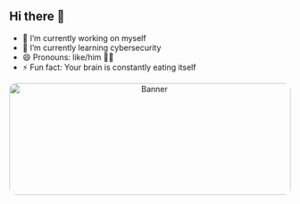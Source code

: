 ## Hi there 👋

- 🔭 I’m currently working on myself
- 🌱 I’m currently learning cybersecurity
- 😄 Pronouns: like/him 🥀💔
- ⚡ Fun fact: Your brain is constantly eating itself

<div align="center">
  <img src="https://tenor.com/view/chainsaw-man-gif-10567408672500115776" 
       alt="Banner" 
       style="width:100%; height:200px; object-fit:cover; border-radius:12px;">
</div>
